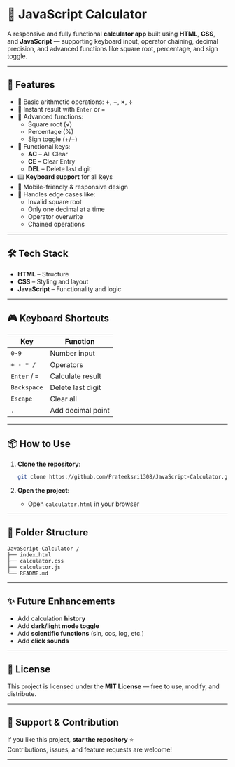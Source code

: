 # 📱 JavaScript Calculator

A responsive and fully functional **calculator app** built using **HTML**, **CSS**, and **JavaScript** — supporting keyboard input, operator chaining, decimal precision, and advanced functions like square root, percentage, and sign toggle.

---

## 🚀 Features

- 🔢 Basic arithmetic operations: **+**, **−**, **×**, **÷**
- 🟰 Instant result with `Enter` or `=`
- 🧠 Advanced functions:
  - Square root (√)
  - Percentage (%)
  - Sign toggle (+/−)
- 🧹 Functional keys:
  - **AC** – All Clear
  - **CE** – Clear Entry
  - **DEL** – Delete last digit
- ⌨️ **Keyboard support** for all keys
- 📱 Mobile-friendly & responsive design
- 🎯 Handles edge cases like:
  - Invalid square root
  - Only one decimal at a time
  - Operator overwrite
  - Chained operations

---

## 🛠 Tech Stack

- **HTML** – Structure
- **CSS** – Styling and layout
- **JavaScript** – Functionality and logic

---

## 🎮 Keyboard Shortcuts

| Key            | Function          |
|----------------|-------------------|
| `0-9`          | Number input       |
| `+ - * /`      | Operators          |
| `Enter` / `=`  | Calculate result   |
| `Backspace`    | Delete last digit |
| `Escape`       | Clear all         |
| `.`            | Add decimal point |

---

## 📦 How to Use

1. **Clone the repository**:

   ```bash
   git clone https://github.com/Prateeksri1308/JavaScript-Calculator.git
   ```

2. **Open the project**:

   - Open `calculator.html` in your browser


---

## 📂 Folder Structure

```
JavaScript-Calculator /
├── index.html
├── calculator.css
├── calculator.js
└── README.md
```

---

## ✨ Future Enhancements

- Add calculation **history**
- Add **dark/light mode toggle**
- Add **scientific functions** (sin, cos, log, etc.)
- Add **click sounds**

---

## 📜 License

This project is licensed under the **MIT License** — free to use, modify, and distribute.

---

## 🤝 Support & Contribution

If you like this project, **star the repository** ⭐  
Contributions, issues, and feature requests are welcome!

---

